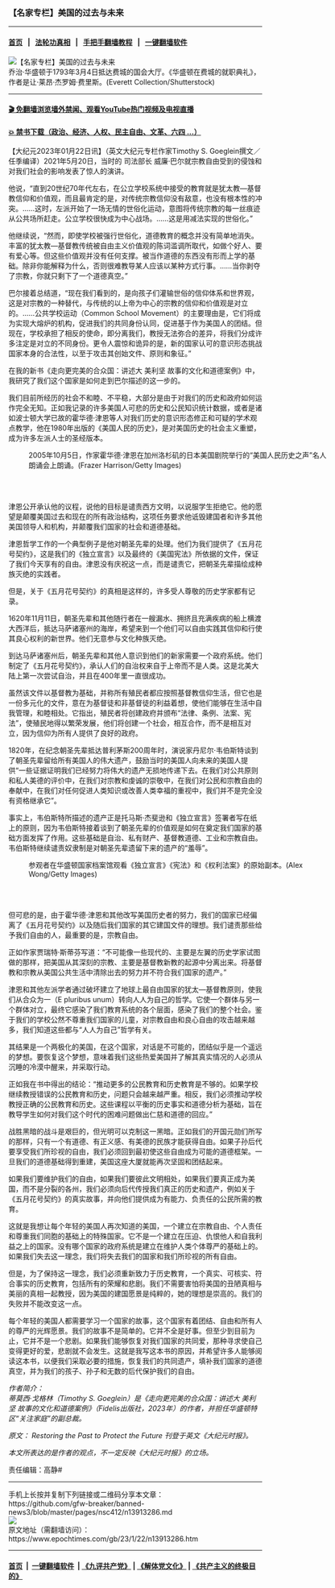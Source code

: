 ### 【名家专栏】美国的过去与未来
------------------------

#### [首页](https://github.com/gfw-breaker/banned-news3/blob/master/README.md) &nbsp;&nbsp;|&nbsp;&nbsp; [法轮功真相](https://github.com/begood0513/basic/blob/master/README.md)  &nbsp;&nbsp;|&nbsp;&nbsp; [手把手翻墙教程](https://github.com/gfw-breaker/guides/wiki)  &nbsp;&nbsp;|&nbsp;&nbsp; [一键翻墙软件](https://github.com/gfw-breaker/nogfw/blob/master/README.md)  



<div><img alt="【名家专栏】美国的过去与未来" class="attachment-djy_600_400 size-djy_600_400 wp-post-image" src="https://i.epochtimes.com/assets/uploads/2023/01/id13913313-shutterstock_245963875-700x420-600x400.jpg"/>
<div class="caption">
 乔治‧华盛顿于1793年3月4日抵达费城的国会大厅。《华盛顿在费城的就职典礼》，作者是让‧莱昂‧杰罗姆‧费里斯。(Everett Collection/Shutterstock)
</div></div><hr/>

#### [ 🎬  免翻墙浏览墙外禁闻、观看YouTube热门视频及电视直播](https://github.com/gfw-breaker/HelloWorld)

#### [ 💥  禁书下载（政治、经济、人权、民主自由、文革、六四 ...）](https://github.com/gfw-breaker/books/blob/master/README.md)

<div><p>
 【大纪元2023年01月22日讯】（英文大纪元专栏作家Timothy S. Goeglein撰文／任季编译）2021年5月20日，当时的
 <ok href="https://www.epochtimes.com/gb/tag/%E5%8F%B8%E6%B3%95%E9%83%A8%E9%95%BF.html">
  司法部长
 </ok>
 威廉‧巴尔就宗教自由受到的侵蚀和对我们社会的影响发表了惊人的演讲。
</p>
<p>
 他说，“直到20世纪70年代左右，在公立学校系统中接受的教育就是犹太教—基督教信仰和价值观，而且最肯定的是，对传统宗教信仰没有敌意，也没有根本性的冲突。……这时，左派开始了一场无情的世俗化运动，意图将传统宗教的每一丝痕迹从公共场所赶走。公立学校很快成为中心战场。……这是用减法实现的世俗化。”
</p>
<p>
 他继续说，“然而，即使学校被强行世俗化，道德教育的概念并没有简单地消失。丰富的犹太教—基督教传统被自由主义价值观的陈词滥调所取代，如做个好人、要有爱心等。但这些价值观并没有任何支撑。被当作道德的东西没有形而上学的基础。除非你能解释为什么，否则很难教导某人应该以某种方式行事。……当你剥夺了宗教，你就只剩下了一个道德真空。”
</p>
<p>
 巴尔接着总结道，“现在我们看到的，是向孩子们灌输世俗的信仰体系和世界观，这是对宗教的一种替代，与传统的以上帝为中心的宗教的信仰和价值观是对立的。……公共学校运动（Common School Movement）的主要理由是，它们将成为实现大熔炉的机构，促进我们的共同身份认同，促进基于作为美国人的团结。但现在，学校承担了相反的使命，即分离我们，教授无法弥合的差异，将我们分成许多注定是对立的不同身份。更令人震惊和诡异的是，新的国家认可的意识形态挑战国家本身的合法性，以至于攻击其创始文件、原则和象征。”
</p>
<p>
 在我的新书《走向更完美的合众国：讲述大
 <ok href="https://www.epochtimes.com/gb/tag/%E7%BE%8E%E5%88%A9%E5%9D%9A.html">
  美利坚
 </ok>
 故事的文化和道德案例》中，我研究了我们这个国家是如何走到巴尔描述的这一步的。
</p>
<p>
 我们目前所经历的社会不和睦、不平稳，大部分是由于对我们的历史和政府如何运作完全无知。正如我记录的许多美国人可悲的历史和公民知识统计数据，或者是诸如波士顿大学已故的霍华德‧津恩等人对我们历史的意识形态修正和可疑的学术观点教学，他在1980年出版的《美国人民的历史》，是对美国历史的社会主义重塑，成为许多左派人士的圣经版本。
</p>
<figure aria-describedby="caption-attachment-13913315" class="wp-caption aligncenter" id="attachment_13913315" style="width: 600px">
 <ok href=" https://i.epochtimes.com/assets/uploads/2023/01/id13913315-0bec0287824ace03e996cf86af048e0a-1200x835-450x313.jpg" rel="noreferrer noopener" target="_blank">
  <img alt="" class="wp-image-13913315" src="https://i.epochtimes.com/assets/uploads/2023/01/id13913315-0bec0287824ace03e996cf86af048e0a-1200x835-450x313.jpg"/>
 </ok>
 <br/><figcaption class="wp-caption-text" id="caption-attachment-13913315">
  2005年10月5日，作家霍华德‧津恩在加州洛杉矶的日本美国剧院举行的“美国人民历史之声”名人朗诵会上朗诵。(Frazer Harrison/Getty Images)
 </figcaption><br/>
</figure><br/>
<p>
 津恩公开承认他的议程，说他的目标是谴责西方文明，以说服学生拒绝它。他的愿望是颠覆美国过去和现在的所有政治结构，这项任务要求他诋毁建国者和许多其他美国领导人和机构，并颠覆我们国家的社会和道德基础。
</p>
<p>
 津恩哲学工作的一个典型例子是他对朝圣先辈的处理。他们为我们提供了《五月花号契约》，这是我们的《独立宣言》以及最终的《美国宪法》所依据的文件，保证了我们今天享有的自由。津恩没有庆祝这一点，而是谴责它，把朝圣先辈描绘成种族灭绝的实践者。
</p>
<p>
 但是，关于《五月花号契约》的真相是这样的，许多受人尊敬的历史学家都有记录。
</p>
<p>
 1620年11月11日，朝圣先辈和其他随行者在一艘漏水、拥挤且充满疾病的船上横渡大西洋后，抵达马萨诸塞州的海岸，希望来到一个他们可以自由实践其信仰和行使其良心权利的新世界。他们无意参与文化种族灭绝。
</p>
<p>
 到达马萨诸塞州后，朝圣先辈和其他人意识到他们的新家需要一个政府系统。他们制定了《五月花号契约》，承认人们的自治权来自于上帝而不是人类。这是北美大陆上第一次尝试自治，并且在400年里一直很成功。
</p>
<p>
 虽然该文件以基督教为基础，并称所有殖民者都应按照基督教信仰生活，但它也是一份多元化的文件，意在为基督徒和非基督徒的利益着想，使他们能够在生活中自我管理，和睦相处。它指出，殖民者将创建政府并颁布“法律、条例、法案、宪法”，使殖民地得以繁荣发展，他们将创建一个社会，相互合作，而不是相互对立，因为信仰为所有人提供了良好的政府。
</p>
<p>
 1820年，在纪念朝圣先辈抵达普利茅斯200周年时，演说家丹尼尔‧韦伯斯特谈到了朝圣先辈留给所有美国人的伟大遗产，鼓励当时的美国人向未来的美国人提供“一些证据证明我们已经努力将伟大的遗产无损地传递下去。在我们对公共原则和私人美德的评价中，在我们对宗教和虔诚的崇敬中，在我们对公民和宗教自由的奉献中，在我们对任何促进人类知识或改善人类幸福的重视中，我们并不是完全没有资格继承它”。
</p>
<p>
 事实上，韦伯斯特所描述的遗产正是托马斯‧杰斐逊和《独立宣言》签署者写在纸上的原则，因为韦伯斯特接着谈到了朝圣先辈的价值观是如何在奠定我们国家的基础方面发挥了作用。这些基础是自治、私有财产、基督教道德、工业和宗教自由。韦伯斯特继续谴责奴隶制是对朝圣先辈遗留下来的遗产的“羞辱”。
</p>
<figure aria-describedby="caption-attachment-13913317" class="wp-caption aligncenter" id="attachment_13913317" style="width: 600px">
 <ok href=" https://i.epochtimes.com/assets/uploads/2023/01/id13913317-Constitution_HowToUnd-1200x800-600x400.jpg" rel="noreferrer noopener" target="_blank">
  <img alt="" class="size-large wp-image-13913317" src="https://i.epochtimes.com/assets/uploads/2023/01/id13913317-Constitution_HowToUnd-1200x800-600x400.jpg"/>
 </ok>
 <br/><figcaption class="wp-caption-text" id="caption-attachment-13913317">
  参观者在华盛顿国家档案馆观看《独立宣言》《宪法》和《权利法案》的原始副本。(Alex Wong/Getty Images)
 </figcaption><br/>
</figure><br/>
<p>
 但可悲的是，由于霍华德‧津恩和其他改写美国历史者的努力，我们的国家已经偏离了《五月花号契约》以及随后我们国家的其它建国文件的理想。我们谴责那些给予我们自由的人，最重要的是，宗教自由。
</p>
<p>
 正如作家贾瑞特‧斯蒂芬写道：“不可能像一些现代的、主要是左翼的历史学家试图做的那样，把美国从其深刻的宗教、主要是基督教新教的起源中分离出来。将基督教和宗教从美国公共生活中清除出去的努力并不符合我们国家的遗产。”
</p>
<p>
 津恩和其他左派学者通过破坏建立了地球上最自由国家的犹太—基督教原则，使我们从合众为一（E pluribus unum）转向人人为自己的哲学。它使一个群体与另一个群体对立，最终它感染了我们教育系统的各个层面，感染了我们的整个社会。鉴于我们的学校公然不尊重我们国家的儿童，对宗教自由和良心自由的攻击越来越多，我们知道这些都与“人人为自己”哲学有关。
</p>
<p>
 其结果是一个两极化的美国，在这个国家，对话是不可能的，团结似乎是一个遥远的梦想。要恢复这个梦想，意味着我们这些热爱美国并了解其真实情况的人必须从沉睡的冷漠中醒来，并采取行动。
</p>
<p>
 正如我在书中得出的结论：“推动更多的公民教育和历史教育是不够的。如果学校继续教授错误的公民教育和历史，问题只会越来越严重。相反，我们必须推动学校教授正确的公民教育和历史。这些课程以平衡的历史事实和道德分析为基础，旨在教导学生如何对我们这个时代的困难问题做出仁慈和道德的回应。”
</p>
<p>
 战胜黑暗的战斗是艰巨的，但光明可以克制这一黑暗。正如我们的开国元勋们所写的那样，只有一个有道德、有正义感、有美德的民族才能获得自由。如果子孙后代要享受我们所珍视的自由，我们必须回到最初使这些自由成为可能的道德框架。一旦我们的道德基础得到重建，美国这座大厦就能再次坚固和团结起来。
</p>
<p>
 如果我们要维护我们的自由，如果我们要彼此文明相处，如果我们要真正成为美国，而不是分裂的各州，我们必须向后代传授我们真正的历史和遗产，例如关于《五月花号契约》的真实故事，并向他们提供成为有能力、负责任的公民所需的教育。
</p>
<p>
 这就是我想让每个年轻的美国人再次知道的美国，一个建立在宗教自由、个人责任和尊重我们同胞的基础上的特殊国家。它不是一个建立在压迫、仇恨他人和自我利益之上的国家。没有哪个国家的政府系统是建立在维护人类个体尊严的基础上的。如果我们失去这一理念，我们将失去我们的国家和我们所珍视的所有自由。
</p>
<p>
 但是，为了保持这一理念，我们必须重新致力于历史教育，一个真实、可核实、符合事实的历史教育，包括所有的荣耀和悲剧。我们不需要害怕将美国的丑陋真相与美丽的真相一起教授，因为美国的建国愿景是纯粹的，她的理想是崇高的。我们的失败并不能改变这一点。
</p>
<p>
 每个年轻的美国人都需要学习一个国家的故事，这个国家有着团结、自由和所有人的尊严的光辉愿景。我们的故事不是简单的。它并不全是好事。但至少到目前为止，它并不是一个悲剧。如果我们能够恢复对我们国家的共同爱，那种寻求使自己变得更好的爱，悲剧就不会发生。这就是我写这本书的原因，并希望许多人能够阅读这本书，以便我们采取必要的措施，恢复我们的共同遗产，填补我们国家的道德真空，并为我们的孩子、孙子和无数的后代保护我们的自由。
</p>
<p>
 <em>
  作者简介：
  <br/>
  蒂莫西‧戈格林（Timothy S. Goeglein）是《走向更完美的合众国：讲述大
  <ok href="https://www.epochtimes.com/gb/tag/%E7%BE%8E%E5%88%A9%E5%9D%9A.html">
   美利坚
  </ok>
  故事的文化和道德案例》（Fidelis出版社，2023年）的作者，并担任华盛顿特区“关注家庭”的副总裁。
 </em>
</p>
<p>
 <em>
  原文：
  <ok href="https://www.theepochtimes.com/restoring-the-past-to-protect-the-future_4978830.html">
   Restoring the Past to Protect the Future
  </ok>
  刊登于英文《大纪元时报》。
 </em>
</p>
<p>
 <em>
  本文所表达的是作者的观点，不一定反映《大纪元时报》的立场。
 </em>
</p>
<p>
 责任编辑：高静#
</p>
</div>
<hr/>
手机上长按并复制下列链接或二维码分享本文章：<br/>
https://github.com/gfw-breaker/banned-news3/blob/master/pages/nsc412/n13913286.md <br/>
<a href='https://github.com/gfw-breaker/banned-news3/blob/master/pages/nsc412/n13913286.md'><img src='https://github.com/gfw-breaker/banned-news3/blob/master/pages/nsc412/n13913286.md.png'/></a> <br/>
原文地址（需翻墙访问）：https://www.epochtimes.com/gb/23/1/22/n13913286.htm


------------------------
#### [首页](https://github.com/gfw-breaker/banned-news3/blob/master/README.md) &nbsp;|&nbsp; [一键翻墙软件](https://github.com/gfw-breaker/nogfw/blob/master/README.md) &nbsp;| [《九评共产党》](https://github.com/gfw-breaker/9ping.md/blob/master/README.md#九评之一评共产党是什么) | [《解体党文化》](https://github.com/gfw-breaker/jtdwh.md/blob/master/README.md) | [《共产主义的终极目的》](https://github.com/gfw-breaker/gczydzjmd.md/blob/master/README.md)


<img src='http://gfw-breaker.win/banned-news3/pages/nsc412/n13913286.md' width='0px' height='0px'/>